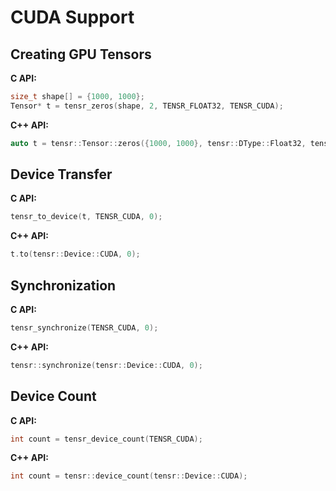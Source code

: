 # CUDA Support

## Creating GPU Tensors

**C API:**
```c
size_t shape[] = {1000, 1000};
Tensor* t = tensr_zeros(shape, 2, TENSR_FLOAT32, TENSR_CUDA);
```

**C++ API:**
```cpp
auto t = tensr::Tensor::zeros({1000, 1000}, tensr::DType::Float32, tensr::Device::CUDA);
```

## Device Transfer

**C API:**
```c
tensr_to_device(t, TENSR_CUDA, 0);
```

**C++ API:**
```cpp
t.to(tensr::Device::CUDA, 0);
```

## Synchronization

**C API:**
```c
tensr_synchronize(TENSR_CUDA, 0);
```

**C++ API:**
```cpp
tensr::synchronize(tensr::Device::CUDA, 0);
```

## Device Count

**C API:**
```c
int count = tensr_device_count(TENSR_CUDA);
```

**C++ API:**
```cpp
int count = tensr::device_count(tensr::Device::CUDA);
```
